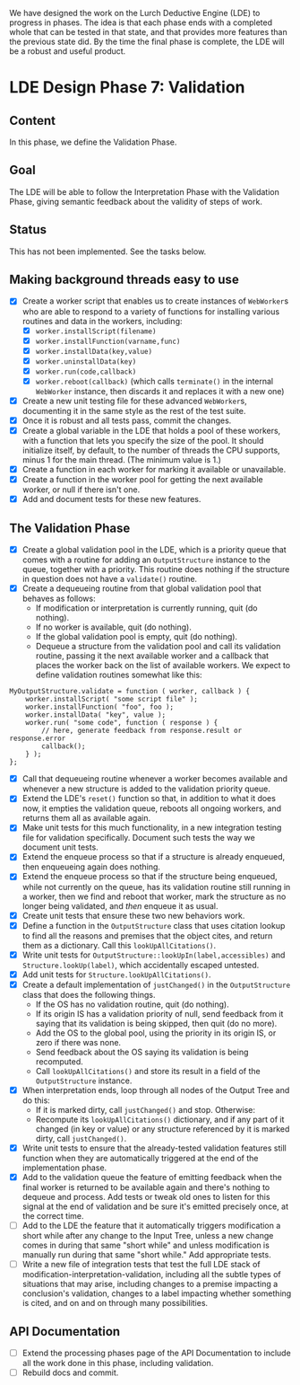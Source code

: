 
We have designed the work on the Lurch Deductive Engine (LDE) to progress in
phases.  The idea is that each phase ends with a completed whole that can be
tested in that state, and that provides more features than the previous
state did.  By the time the final phase is complete, the LDE will be a
robust and useful product.

# LDE Design Phase 7: Validation

## Content

In this phase, we define the Validation Phase.

## Goal

The LDE will be able to follow the Interpretation Phase with the Validation
Phase, giving semantic feedback about the validity of steps of work.

## Status

This has not been implemented.  See the tasks below.

## Making background threads easy to use

 * [x] Create a worker script that enables us to create instances of
   `WebWorker`s who are able to respond to a variety of functions for
   installing various routines and data in the workers, including:
    * [x] `worker.installScript(filename)`
    * [x] `worker.installFunction(varname,func)`
    * [x] `worker.installData(key,value)`
    * [x] `worker.uninstallData(key)`
    * [x] `worker.run(code,callback)`
    * [x] `worker.reboot(callback)` (which calls `terminate()` in the
      internal `WebWorker` instance, then discards it and replaces it with
      a new one)
 * [x] Create a new unit testing file for these advanced `WebWorker`s,
   documenting it in the same style as the rest of the test suite.
 * [x] Once it is robust and all tests pass, commit the changes.
 * [x] Create a global variable in the LDE that holds a pool of these
   workers, with a function that lets you specify the size of the pool.
   It should initialize itself, by default, to the number of threads the
   CPU supports, minus 1 for the main thread.  (The minimum value is 1.)
 * [x] Create a function in each worker for marking it available or
   unavailable.
 * [x] Create a function in the worker pool for getting the next available
   worker, or null if there isn't one.
 * [x] Add and document tests for these new features.

## The Validation Phase

 * [x] Create a global validation pool in the LDE, which is a priority queue
   that comes with a routine for adding an `OutputStructure` instance to the
   queue, together with a priority.  This routine does nothing if the
   structure in question does not have a `validate()` routine.
 * [x] Create a dequeueing routine from that global validation pool that
   behaves as follows:
    * If modification or interpretation is currently running, quit (do
      nothing).
    * If no worker is available, quit (do nothing).
    * If the global validation pool is empty, quit (do nothing).
    * Dequeue a structure from the validation pool and call its validation
      routine, passing it the next available worker and a callback that
      places the worker back on the list of available workers.
   We expect to define validation routines somewhat like this:
```
MyOutputStructure.validate = function ( worker, callback ) {
    worker.installScript( "some script file" );
    worker.installFunction( "foo", foo );
    worker.installData( "key", value );
    worker.run( "some code", function ( response ) {
        // here, generate feedback from response.result or response.error
        callback();
    } );
};
```
 * [x] Call that dequeueing routine whenever a worker becomes available and
   whenever a new structure is added to the validation priority queue.
 * [x] Extend the LDE's `reset()` function so that, in addition to what it
   does now, it empties the validation queue, reboots all ongoing workers,
   and returns them all as available again.
 * [x] Make unit tests for this much functionality, in a new integration
   testing file for validation specifically.  Document such tests the way we
   document unit tests.
 * [x] Extend the enqueue process so that if a structure is already
   enqueued, then enqueueing again does nothing.
 * [x] Extend the enqueue process so that if the structure being enqueued,
   while not currently on the queue, has its validation routine still
   running in a worker, then we find and reboot that worker, mark the
   structure as no longer being validated, and *then* enqueue it as usual.
 * [x] Create unit tests that ensure these two new behaviors work.
 * [x] Define a function in the `OutputStructure` class that uses citation
   lookup to find all the reasons and premises that the object cites, and
   return them as a dictionary.  Call this `lookUpAllCitations()`.
 * [x] Write unit tests for `OutputStructure::lookUpIn(label,accessibles)`
   and `Structure.lookUp(label)`, which accidentally escaped untested.
 * [x] Add unit tests for `Structure.lookUpAllCitations()`.
 * [x] Create a default implementation of `justChanged()` in the
   `OutputStructure` class that does the following things.
    * If the OS has no validation routine, quit (do nothing).
    * If its origin IS has a validation priority of null, send feedback from
      it saying that its validation is being skipped, then quit (do no
      more).
    * Add the OS to the global pool, using the priority in its origin IS,
      or zero if there was none.
    * Send feedback about the OS saying its validation is being recomputed.
    * Call `lookUpAllCitations()` and store its result in a field of the
      `OutputStructure` instance.
 * [x] When interpretation ends, loop through all nodes of the Output Tree
   and do this:
    * If it is marked dirty, call `justChanged()` and stop.  Otherwise:
    * Recompute its `lookUpAllCitations()` dictionary, and if any part of it
      changed (in key or value) or any structure referenced by it is marked
      dirty, call `justChanged()`.
 * [x] Write unit tests to ensure that the already-tested validation
   features still function when they are automatically triggered at the end
   of the implementation phase.
 * [x] Add to the validation queue the feature of emitting feedback when the
   final worker is returned to be available again and there's nothing to
   dequeue and process.  Add tests or tweak old ones to listen for this
   signal at the end of validation and be sure it's emitted precisely once,
   at the correct time.
 * [ ] Add to the LDE the feature that it automatically triggers
   modification a short while after any change to the Input Tree, unless a
   new change comes in during that same "short while" and unless
   modification is manually run during that same "short while."  Add
   appropriate tests.
 * [ ] Write a new file of integration tests that test the full LDE stack of
   modification-interpretation-validation, including all the subtle types of
   situations that may arise, including changes to a premise impacting a
   conclusion's validation, changes to a label impacting whether something
   is cited, and on and on through many possibilities.

## API Documentation

 * [ ] Extend the processing phases page of the API Documentation to include
   all the work done in this phase, including validation.
 * [ ] Rebuild docs and commit.
